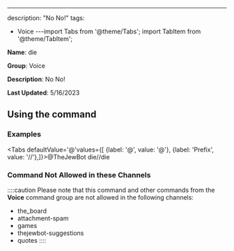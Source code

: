 ---
description: "No No!"
tags:
  - Voice
---import Tabs from '@theme/Tabs';
import TabItem from '@theme/TabItem';

**Name**: die

**Group**: Voice

**Description**: No No!

**Last Updated**: 5/16/2023

## Using the command

### Examples
<Tabs defaultValue='@'values={[ {label: '@', value: '@'}, {label: 'Prefix', value: '//'},]}><TabItem value='@'>@TheJewBot die</TabItem><TabItem value='//'>//die</TabItem></Tabs>

### Command Not Allowed in these Channels
::::caution Please note that this command and other commands from the **Voice** command group are not allowed in the following channels:
- the_board
- attachment-spam
- games
- thejewbot-suggestions
- quotes
::::